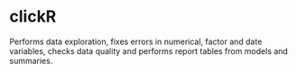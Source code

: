 # clickR
Performs data exploration, fixes errors in numerical, factor and date variables, checks data quality and performs report tables from models and summaries.
